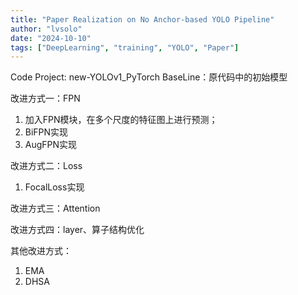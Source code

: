 ```yaml
---
title: "Paper Realization on No Anchor-based YOLO Pipeline"
author: "lvsolo"
date: "2024-10-10"
tags: ["DeepLearning", "training", "YOLO", "Paper"]
---
```


Code Project: new-YOLOv1_PyTorch
BaseLine：原代码中的初始模型

改进方式一：FPN
1. 加入FPN模块，在多个尺度的特征图上进行预测；
2. BiFPN实现
3. AugFPN实现

改进方式二：Loss
1. FocalLoss实现


改进方式三：Attention


改进方式四：layer、算子结构优化


其他改进方式：
1. EMA
2. DHSA




